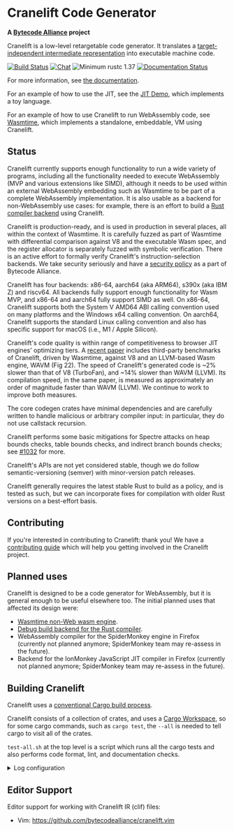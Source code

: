 Cranelift Code Generator
========================

**A [Bytecode Alliance][BA] project**

Cranelift is a low-level retargetable code generator. It translates a
[target-independent intermediate representation](docs/ir.md)
into executable machine code.

[BA]: https://bytecodealliance.org/
[![Build Status](https://github.com/bytecodealliance/wasmtime/workflows/CI/badge.svg)](https://github.com/bytecodealliance/wasmtime/actions)
[![Chat](https://img.shields.io/badge/chat-zulip-brightgreen.svg)](https://bytecodealliance.zulipchat.com/#narrow/stream/217117-cranelift/topic/general)
![Minimum rustc 1.37](https://img.shields.io/badge/rustc-1.37+-green.svg)
[![Documentation Status](https://docs.rs/cranelift/badge.svg)](https://docs.rs/cranelift)

For more information, see [the documentation](docs/index.md).

For an example of how to use the JIT, see the [JIT Demo], which
implements a toy language.

[JIT Demo]: https://github.com/bytecodealliance/cranelift-jit-demo

For an example of how to use Cranelift to run WebAssembly code, see
[Wasmtime], which implements a standalone, embeddable, VM using Cranelift.

[Wasmtime]: https://github.com/bytecodealliance/wasmtime

Status
------

Cranelift currently supports enough functionality to run a wide variety
of programs, including all the functionality needed to execute
WebAssembly (MVP and various extensions like SIMD), although it needs to be
used within an external WebAssembly embedding such as Wasmtime to be part of a
complete WebAssembly implementation. It is also usable as a backend for
non-WebAssembly use cases: for example, there is an effort to build a [Rust
compiler backend] using Cranelift.

Cranelift is production-ready, and is used in production in several places, all
within the context of Wasmtime. It is carefully fuzzed as part of Wasmtime with
differential comparison against V8 and the executable Wasm spec, and the
register allocator is separately fuzzed with symbolic verification. There is an
active effort to formally verify Cranelift's instruction-selection backends. We
take security seriously and have a [security policy] as a part of Bytecode
Alliance.

Cranelift has four backends: x86-64, aarch64 (aka ARM64), s390x (aka IBM
Z) and riscv64. All backends fully support enough functionality for Wasm MVP, and
x86-64 and aarch64 fully support SIMD as well. On x86-64, Cranelift supports
both the System V AMD64 ABI calling convention used on many platforms and the
Windows x64 calling convention. On aarch64, Cranelift supports the standard
Linux calling convention and also has specific support for macOS (i.e., M1 /
Apple Silicon).

Cranelift's code quality is within range of competitiveness to browser JIT
engines' optimizing tiers. A [recent paper] includes third-party benchmarks of
Cranelift, driven by Wasmtime, against V8 and an LLVM-based Wasm engine, WAVM
(Fig 22).  The speed of Cranelift's generated code is ~2% slower than that of
V8 (TurboFan), and ~14% slower than WAVM (LLVM). Its compilation speed, in the
same paper, is measured as approximately an order of magnitude faster than WAVM
(LLVM). We continue to work to improve both measures.

[Rust compiler backend]: https://github.com/bjorn3/rustc_codegen_cranelift
[security policy]: https://bytecodealliance.org/security
[recent paper]: https://arxiv.org/abs/2011.13127

The core codegen crates have minimal dependencies and are carefully written to
handle malicious or arbitrary compiler input: in particular, they do not use
callstack recursion.

Cranelift performs some basic mitigations for Spectre attacks on heap bounds
checks, table bounds checks, and indirect branch bounds checks; see
[#1032] for more.

[#1032]: https://github.com/bytecodealliance/wasmtime/issues/1032

Cranelift's APIs are not yet considered stable, though we do follow
semantic-versioning (semver) with minor-version patch releases.

Cranelift generally requires the latest stable Rust to build as a policy, and
is tested as such, but we can incorporate fixes for compilation with older Rust
versions on a best-effort basis.

Contributing
------------

If you're interested in contributing to Cranelift: thank you! We have a
[contributing guide] which will help you getting involved in the Cranelift
project.

[contributing guide]: https://bytecodealliance.github.io/wasmtime/contributing.html

Planned uses
------------

Cranelift is designed to be a code generator for WebAssembly, but it is
general enough to be useful elsewhere too. The initial planned uses that
affected its design were:

- [Wasmtime non-Web wasm engine](https://github.com/bytecodealliance/wasmtime).
- [Debug build backend for the Rust compiler](rustc.md).
- WebAssembly compiler for the SpiderMonkey engine in Firefox
  (currently not planned anymore; SpiderMonkey team may re-assess in
  the future).
- Backend for the IonMonkey JavaScript JIT compiler in Firefox
  (currently not planned anymore; SpiderMonkey team may re-assess in
  the future).

Building Cranelift
------------------

Cranelift uses a [conventional Cargo build
process](https://doc.rust-lang.org/cargo/guide/working-on-an-existing-project.html).

Cranelift consists of a collection of crates, and uses a [Cargo
Workspace](https://doc.rust-lang.org/book/ch14-03-cargo-workspaces.html),
so for some cargo commands, such as `cargo test`, the `--all` is needed
to tell cargo to visit all of the crates.

`test-all.sh` at the top level is a script which runs all the cargo
tests and also performs code format, lint, and documentation checks.

<details>
<summary>Log configuration</summary>

Cranelift uses the `log` crate to log messages at various levels. It doesn't
specify any maximal logging level, so embedders can choose what it should be;
however, this can have an impact of Cranelift's code size. You can use `log`
features to reduce the maximum logging level. For instance if you want to limit
the level of logging to `warn` messages and above in release mode:

```
[dependency.log]
...
features = ["release_max_level_warn"]
```
</details>

Editor Support
--------------

Editor support for working with Cranelift IR (clif) files:

 - Vim: https://github.com/bytecodealliance/cranelift.vim
